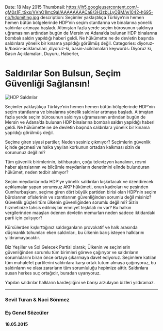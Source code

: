 Date: 18 May 2015
Thumbnail: https://lh5.googleusercontent.com/-gM0s1F_t9xs/VVnO1lmc9aI/AAAAAAAACa8/3H3zbLLyOBM/w1042-h695-no/hdpmiting.jpg
description: Seçimler yaklaştıkça Türkiye’nin hemen hemen bütün bölgelerinde HDP’nin seçim stantlarına ve binalarına yönelik saldırılar artmaya başladı. Altmıştan fazla yerde seçim bürosunun saldırıya uğramasının ardından bugün de Mersin ve Adana’da bulunan HDP binalarına bombalı saldırı yapıldığı haberi geldi. Ne hükümette ne de devletin başında saldırılara yönelik bir kınama yapıldığı görülmüş değil.
Categories: diyoruz-ki/basin-aciklamalari ,diyoruz-ki, basin-aciklamalari
keywords: Diyoruz ki, Basın Açıklamaları, Duyuru, Haberler, 

# Saldırılar Son Bulsun, Seçim Güvenliği Sağlansın!

![HDP Saldırılar](https://lh5.googleusercontent.com/-gM0s1F_t9xs/VVnO1lmc9aI/AAAAAAAACa8/3H3zbLLyOBM/w1042-h695-no/hdpmiting.jpg)

Seçimler yaklaştıkça Türkiye’nin hemen hemen bütün bölgelerinde HDP’nin seçim stantlarına ve binalarına yönelik saldırılar artmaya başladı. Altmıştan fazla yerde seçim bürosunun saldırıya uğramasının ardından bugün de Mersin ve Adana’da bulunan HDP binalarına bombalı saldırı yapıldığı haberi geldi. Ne hükümette ne de devletin başında saldırılara yönelik bir kınama yapıldığı görülmüş değil.
 
Seçime giren siyasi partiler; Neden sesiniz çıkmıyor? Seçimlerin güvenlik içinde geçmesi ve halka yayılan korkunun ortadan kalkması sizin de sorununuz değil mi?
 
Tüm güvenlik birimlerinin, istihbaratın, çoğu televizyon kanalının, resmi haber ajanslarının ve bilcümle meydanların denetimini elinde bulunduran hükümet, neden tedbir almıyor?
 
Seçim meydanlarında HDP’ye yönelik saldırıları kışkırtacak ve özendirecek açıklamalar yapan sorumsuz AKP hükümeti, onun kadroları ve peşinden Cumhurbaşkanı, seçime giren dört büyük partiden birisi olan HDP’nin seçim bürolarının ofislerinin ve stantlarının güvenliğinden sorumlu değil misiniz? Güvenlik güçleri tüm ülkenin güvenliğinden sorumlu değil mi? Sizin hizmetinize tahsis edilmiş bir emniyet teşkilatı mı var? Bu halkın vergilerinden maaşları ödenen devletin memurları neden sadece iktidardaki parti için çalışıyor?
 
Kürsülerden kışkırttığınız saldırganların provokatif ve halk arasında düşmanlık tohumları eken saldırıları, bu ülkenin barış isteyen halklarını yıldıramayacaktır.
 
Biz Yeşiller ve Sol Gelecek Partisi olarak; Ülkenin ve seçimlerin güvenliğinden sorumlu tüm birimleri göreve çağırıyor ve saldırıların sorumlularını biran önce ortaya çıkarmaya davet ediyoruz. Seçimlere katılan tüm muhalefet partilerini saldırılara karşı ortak tutum almaya çağırıyoruz, bu saldırıların ve olası zararların tüm sorumluluğu hepimize aittir. Saldırılara susan herkes suç ortağıdır, buradan uyarıyoruz.
 
Yapılan saldırılar halkların kardeşliğini ve barışı arzulayan bizleri yıldıramaz.

---

### Sevil Turan & Naci Sönmez

### Eş Genel Sözcüler

#### 18.05.2015
